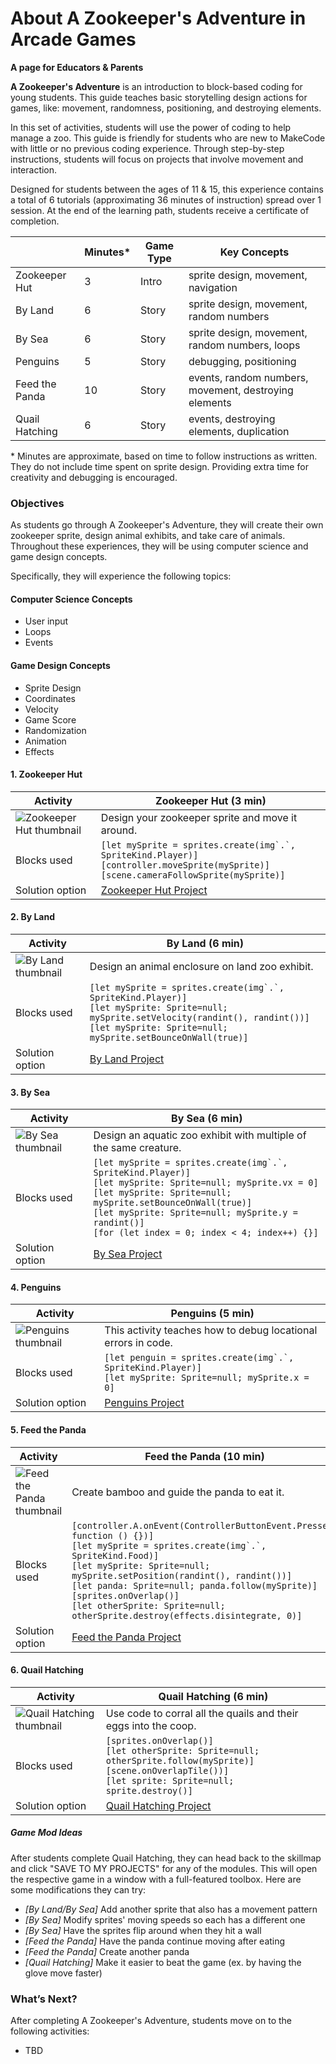 # About A Zookeeper's Adventure in Arcade Games

**A page for Educators & Parents**

**A Zookeeper's Adventure** is an introduction to block-based coding for young students. This guide teaches basic storytelling design actions for games, like: movement, randomness, positioning, and destroying elements.

In this set of activities, students will use the power of coding to help manage a zoo. This guide is friendly for students who are new to MakeCode with little or no previous coding experience.  Through step-by-step instructions, students will focus on projects that involve movement and interaction.

Designed for students between the ages of 11 & 15, this experience contains a total of 6 tutorials (approximating 36 minutes of instruction) spread over 1 session.  At the end of the learning path, students receive a certificate of completion.

|                 | Minutes* | Game Type | Key Concepts |
| --------------- | -------- | --------- | ------------ |
| Zookeeper Hut | 3 | Intro | sprite design, movement, navigation |
| By Land | 6 | Story | sprite design, movement, random numbers |
| By Sea | 6 | Story | sprite design, movement, random numbers, loops |
| Penguins | 5 | Story | debugging, positioning |
| Feed the Panda |10 | Story | events, random numbers, movement, destroying elements |
| Quail Hatching | 6 | Story | events, destroying elements, duplication |

\* Minutes are approximate, based on time to follow instructions as written. They do not include time spent on sprite design. Providing extra time for creativity and debugging is encouraged.

### Objectives 

As students go through A Zookeeper's Adventure, they will create their own zookeeper sprite, design animal exhibits, and take care of animals. Throughout these experiences, they will be using computer science and game design concepts.

Specifically, they will experience the following topics:

#### Computer Science Concepts

- User input
- Loops
- Events

#### Game Design Concepts

- Sprite Design
- Coordinates
- Velocity
- Game Score
- Randomization
- Animation
- Effects

#### 1. Zookeeper Hut

| Activity | Zookeeper Hut (3 min) |
|---|---|
| ![Zookeeper Hut thumbnail](/static/skillmap/zoo/activity1.png) | Design your zookeeper sprite and move it around. |
| Blocks used | ``[let mySprite = sprites.create(img`.`, SpriteKind.Player)]``<br/>``[controller.moveSprite(mySprite)]``<br/> ``[scene.cameraFollowSprite(mySprite)]``|
| Solution option | [Zookeeper Hut Project](https://makecode.com/_UrRYAkLCjTW7) |

#### 2. By Land

| Activity | By Land (6 min) |
|---|---|
| ![By Land thumbnail](/static/skillmap/zoo/activity2.png) | Design an animal enclosure on land zoo exhibit. |
| Blocks used | ``[let mySprite = sprites.create(img`.`, SpriteKind.Player)]``<br/>``[let mySprite: Sprite=null; mySprite.setVelocity(randint(), randint())]``<br/>``[let mySprite: Sprite=null; mySprite.setBounceOnWall(true)]`` |
| Solution option | [By Land Project](https://makecode.com/_TeKEE8W21eXa) |

#### 3. By Sea

| Activity | By Sea (6 min) |
|---|---|
| ![By Sea thumbnail](/static/skillmap/zoo/activity2-2.png) | Design an aquatic zoo exhibit with multiple of the same creature. |
| Blocks used | ``[let mySprite = sprites.create(img`.`, SpriteKind.Player)]``<br/>``[let mySprite: Sprite=null; mySprite.vx = 0]``<br/>``[let mySprite: Sprite=null; mySprite.setBounceOnWall(true)]``<br/>``[let mySprite: Sprite=null; mySprite.y = randint()]``<br/>``[for (let index = 0; index < 4; index++) {}]`` |
| Solution option | [By Sea Project](https://makecode.com/_beDHXiLcj8dk) |

#### 4. Penguins

| Activity | Penguins (5 min) |
|---|---|
| ![Penguins thumbnail](/static/skillmap/zoo/activity3.png) | This activity teaches how to debug locational errors in code. |
| Blocks used | ``[let penguin = sprites.create(img`.`, SpriteKind.Player)]``<br/>``[let mySprite: Sprite=null; mySprite.x = 0]`` |
| Solution option | [Penguins Project](https://makecode.com/_7FETiTYJiKq8) |

#### 5. Feed the Panda

| Activity | Feed the Panda (10 min) |
|---|---|
| ![Feed the Panda thumbnail](/static/skillmap/zoo/activity4.png) | Create bamboo and guide the panda to eat it. |
| Blocks used | ``[controller.A.onEvent(ControllerButtonEvent.Pressed, function () {})]``<br/>``[let mySprite = sprites.create(img`.`, SpriteKind.Food)]``<br/>``[let mySprite: Sprite=null; mySprite.setPosition(randint(), randint())]``<br/>``[let panda: Sprite=null; panda.follow(mySprite)]``<br/>``[sprites.onOverlap()]``<br/>``[let otherSprite: Sprite=null; otherSprite.destroy(effects.disintegrate, 0)]``|
| Solution option | [Feed the Panda Project](https://makecode.com/_8AoUX74TK1Rr) |

#### 6. Quail Hatching

| Activity | Quail Hatching (6 min) |
|---|---|
| ![Quail Hatching thumbnail](/static/skillmap/zoo/activity5.png) | Use code to corral all the quails and their eggs into the coop. |
| Blocks used | ``[sprites.onOverlap()]``<br/>``[let otherSprite: Sprite=null; otherSprite.follow(mySprite)]``<br/>``[scene.onOverlapTile())]``<br/>``[let sprite: Sprite=null; sprite.destroy()]`` |
| Solution option | [Quail Hatching Project](https://makecode.com/_UC93YfEEVEgq) |

##### Game Mod Ideas

After students complete Quail Hatching, they can head back to the skillmap and click "SAVE TO MY PROJECTS" for any of the modules. This will open the respective game in a window with a full-featured toolbox. Here are some modifications they can try:

- _[By Land/By Sea]_ Add another sprite that also has a movement pattern 
- _[By Sea]_ Modify sprites' moving speeds so each has a different one
- _[By Sea]_ Have the sprites flip around when they hit a wall
- _[Feed the Panda]_ Have the panda continue moving after eating
- _[Feed the Panda]_ Create another panda
- _[Quail Hatching]_ Make it easier to beat the game (ex. by having the glove move faster)

### What’s Next?

After completing A Zookeeper's Adventure, students move on to the following activities:

* TBD